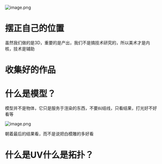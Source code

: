 ![image.png](https://cdn.jsdelivr.net/gh/ymingZ/note-gen-image-sync@main/2025-08/1b17ba0e-1fe1-401e-aee0-d1dc52613d94.png)

# 摆正自己的位置

虽然我们做的是3D，重要的是产出，我们不是搞技术研究的，所以美术才是内核，技术是辅助

# 收集好的作品

# 什么是模型？

模型并不是物体，它只是服务于渲染的东西，不要纠结线，只看结果，打光好不好看等

![image.png](https://cdn.jsdelivr.net/gh/ymingZ/note-gen-image-sync@main/2025-08/8de4b0c4-78a6-4b7a-9a11-1514886b0217.png)

朝着最后的结果看，而不是说把白模雕的多好看

# 什么是UV什么是拓扑？
